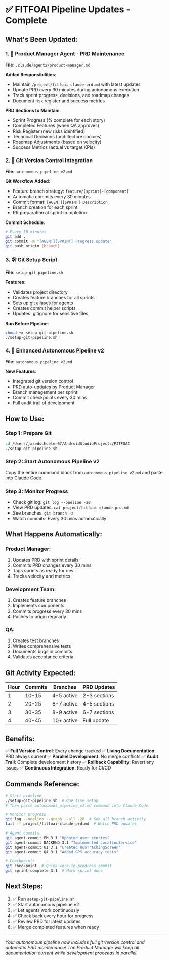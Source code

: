 # ✅ FITFOAI Pipeline Updates - Complete

## What's Been Updated:

### 1. 📝 Product Manager Agent - PRD Maintenance
**File**: `.claude/agents/product-manager.md`

**Added Responsibilities**:
- Maintain `/project/fitfoai-claude-prd.md` with latest updates
- Update PRD every 30 minutes during autonomous execution
- Track sprint progress, decisions, and roadmap changes
- Document risk register and success metrics

**PRD Sections to Maintain**:
- Sprint Progress (% complete for each story)
- Completed Features (when QA approves)
- Risk Register (new risks identified)
- Technical Decisions (architecture choices)
- Roadmap Adjustments (based on velocity)
- Success Metrics (actual vs target KPIs)

### 2. 🔄 Git Version Control Integration
**File**: `autonomous_pipeline_v2.md`

**Git Workflow Added**:
- Feature branch strategy: `feature/[sprint]-[component]`
- Automatic commits every 30 minutes
- Commit format: `[AGENT][SPRINT] Description`
- Branch creation for each sprint
- PR preparation at sprint completion

**Commit Schedule**:
```bash
# Every 30 minutes
git add .
git commit -m "[AGENT][SPRINT] Progress update"
git push origin [branch]
```

### 3. 🛠️ Git Setup Script
**File**: `setup-git-pipeline.sh`

**Features**:
- Validates project directory
- Creates feature branches for all sprints
- Sets up git aliases for agents
- Creates commit helper scripts
- Updates .gitignore for sensitive files

**Run Before Pipeline**:
```bash
chmod +x setup-git-pipeline.sh
./setup-git-pipeline.sh
```

### 4. 🚀 Enhanced Autonomous Pipeline v2
**File**: `autonomous_pipeline_v2.md`

**New Features**:
- Integrated git version control
- PRD auto-updates by Product Manager
- Branch management per sprint
- Commit checkpoints every 30 mins
- Full audit trail of development

## How to Use:

### Step 1: Prepare Git
```bash
cd /Users/jaredschueler07/AndroidStudioProjects/FITFOAI
./setup-git-pipeline.sh
```

### Step 2: Start Autonomous Pipeline v2
Copy the entire command block from `autonomous_pipeline_v2.md` and paste into Claude Code.

### Step 3: Monitor Progress
- Check git log: `git log --oneline -20`
- View PRD updates: `cat project/fitfoai-claude-prd.md`
- See branches: `git branch -a`
- Watch commits: Every 30 mins automatically

## What Happens Automatically:

### Product Manager:
1. Updates PRD with sprint details
2. Commits PRD changes every 30 mins
3. Tags sprints as ready for dev
4. Tracks velocity and metrics

### Development Team:
1. Creates feature branches
2. Implements components
3. Commits progress every 30 mins
4. Pushes to origin regularly

### QA:
1. Creates test branches
2. Writes comprehensive tests
3. Documents bugs in commits
4. Validates acceptance criteria

## Git Activity Expected:

| Hour | Commits | Branches | PRD Updates |
|------|---------|----------|-------------|
| 1 | 10-15 | 4-5 active | 2-3 sections |
| 2 | 20-25 | 6-7 active | 4-5 sections |
| 3 | 30-35 | 8-9 active | 6-7 sections |
| 4 | 40-45 | 10+ active | Full update |

## Benefits:

✅ **Full Version Control**: Every change tracked
✅ **Living Documentation**: PRD always current
✅ **Parallel Development**: No merge conflicts
✅ **Audit Trail**: Complete development history
✅ **Rollback Capability**: Revert any issues
✅ **Continuous Integration**: Ready for CI/CD

## Commands Reference:

```bash
# Start pipeline
./setup-git-pipeline.sh  # One time setup
# Then paste autonomous_pipeline_v2.md command into Claude Code

# Monitor progress
git log --oneline --graph --all -20  # See all branch activity
tail -f project/fitfoai-claude-prd.md  # Watch PRD updates

# Agent commits
git agent-commit PM 3.1 "Updated user stories"
git agent-commit BACKEND 3.1 "Implemented LocationService"
git agent-commit UI 3.1 "Created RunTrackingScreen"
git agent-commit QA 3.1 "Added GPS accuracy tests"

# Checkpoints
git checkpoint  # Quick work-in-progress commit
git sprint-complete 3.1  # Mark sprint done
```

## Next Steps:

1. ✅ Run `setup-git-pipeline.sh`
2. ✅ Start autonomous pipeline v2
3. ✅ Let agents work continuously
4. ✅ Check back every hour for progress
5. ✅ Review PRD for latest updates
6. ✅ Merge completed features when ready

---

*Your autonomous pipeline now includes full git version control and automatic PRD maintenance!*
*The Product Manager will keep all documentation current while development proceeds in parallel.*